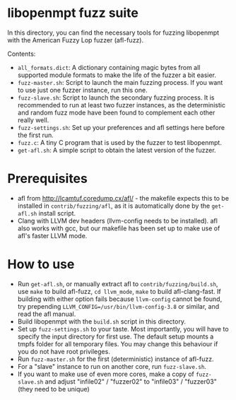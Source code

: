 libopenmpt fuzz suite
=====================

In this directory, you can find the necessary tools for fuzzing libopenmpt with
the American Fuzzy Lop fuzzer (afl-fuzz).

Contents:

* `all_formats.dict`: A dictionary containing magic bytes from all supported
  module formats to make the life of the fuzzer a bit easier.
* `fuzz-master.sh`: Script to launch the main fuzzing process. If you want to
  use just one fuzzer instance, run this one.
* `fuzz-slave.sh`: Script to launch the secondary fuzzing process. It is
  recommended to run at least two fuzzer instances, as the deterministic and
  random fuzz mode have been found to complement each other really well.
* `fuzz-settings.sh`: Set up your preferences and afl settings here before the
  first run.
* `fuzz.c`: A tiny C program that is used by the fuzzer to test libopenmpt.
* `get-afl.sh`: A simple script to obtain the latest version of the fuzzer.

Prerequisites
=============
* afl from http://lcamtuf.coredump.cx/afl/ - the makefile expects this to be
  installed in `contrib/fuzzing/afl`, as it is automatically done by the
  `get-afl.sh` install script.
* Clang with LLVM dev headers (llvm-config needs to be installed).
  afl also works with gcc, but our makefile has been set up to make use of afl's
  faster LLVM mode.

How to use
==========
* Run `get-afl.sh`, or manually extract afl to `contrib/fuzzing/build.sh`, use
  `make` to build afl-fuzz, `cd llvm_mode`, `make` to build afl-clang-fast.
  If building with either option fails because `llvm-config` cannot be found,
  try prepending `LLVM_CONFIG=/usr/bin/llvm-config-3.8` or similar, and read the
  afl manual.
* Build libopenmpt with the `build.sh` script in this directory.
* Set up `fuzz-settings.sh` to your taste. Most importantly, you will have to
  specify the input directory for first use.
  The default setup mounts a tmpfs folder for all temporary files. You may
  change this behaviour if you do not have root privileges.
* Run `fuzz-master.sh` for the first (deterministic) instance of afl-fuzz.
* For a "slave" instance to run on another core, run `fuzz-slave.sh`.
* If you want to make use of even more cores, make a copy of `fuzz-slave.sh`
  and adjust "infile02" / "fuzzer02" to "infile03" / "fuzzer03" (they need to be
  unique)
